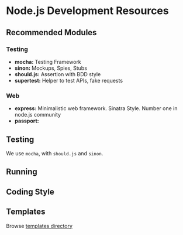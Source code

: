 # Node.js Development Resources

## Recommended Modules

### Testing

* **mocha:** Testing Framework
* **sinon:** Mockups, Spies, Stubs
* **should.js:** Assertion with BDD style
* **supertest:** Helper to test APIs, fake requests

### Web

* **express:** Minimalistic web framework. Sinatra Style. Number one in node.js community
* **passport:**


## Testing

We use `mocha`, with `should.js` and `sinon`.

## Running

## Coding Style


## Templates

Browse [templates directory](../templates/node.js/)
